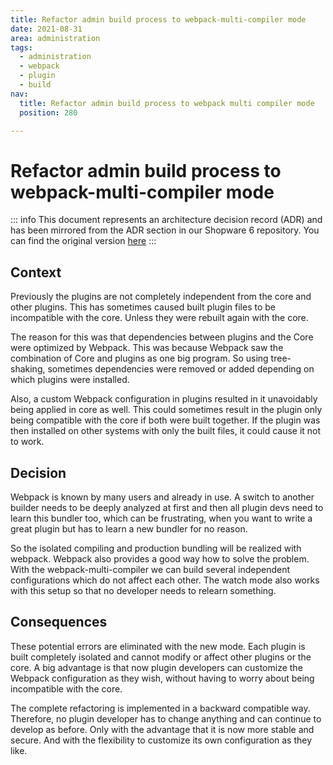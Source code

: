 ```yaml
---
title: Refactor admin build process to webpack-multi-compiler mode
date: 2021-08-31
area: administration
tags:
  - administration
  - webpack
  - plugin
  - build
nav:
  title: Refactor admin build process to webpack multi compiler mode
  position: 280

---
```


# Refactor admin build process to webpack-multi-compiler mode

::: info
This document represents an architecture decision record (ADR) and has been mirrored from the ADR section in our Shopware 6 repository.
You can find the original version [here](https://github.com/shopware/shopware/blob/trunk/adr/2021-08-31-refactor-admin-build-process-to-webpack-multi-compiler-mode.md)
:::

## Context
Previously the plugins are not completely independent from the core and other plugins. This has sometimes caused built plugin files to be incompatible with the core. Unless they were rebuilt again with the core.

The reason for this was that dependencies between plugins and the Core were optimized by Webpack. This was because Webpack saw the combination of Core and plugins as one big program. So using tree-shaking, sometimes dependencies were removed or added depending on which plugins were installed.

Also, a custom Webpack configuration in plugins resulted in it unavoidably being applied in core as well. This could sometimes result in the plugin only being compatible with the core if both were built together. If the plugin was then installed on other systems with only the built files, it could cause it not to work.

## Decision
Webpack is known by many users and already in use. A switch to another builder needs to be deeply analyzed at first and then all plugin devs need to learn this bundler too, which can be frustrating, when you want to write a great plugin but has to learn a new bundler for no reason.

So the isolated compiling and production bundling will be realized with webpack. Webpack also provides a good way how to solve the problem. With the webpack-multi-compiler we can build several independent configurations which do not affect each other. The watch mode also works with this setup so that no developer needs to relearn something.

## Consequences
These potential errors are eliminated with the new mode. Each plugin is built completely isolated and cannot modify or affect other plugins or the core. A big advantage is that now plugin developers can customize the Webpack configuration as they wish, without having to worry about being incompatible with the core.

The complete refactoring is implemented in a backward compatible way. Therefore, no plugin developer has to change anything and can continue to develop as before. Only with the advantage that it is now more stable and secure. And with the flexibility to customize its own configuration as they like.
